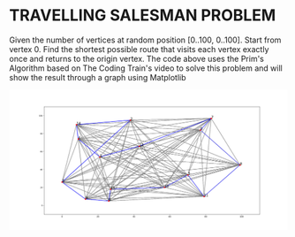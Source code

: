 # TRAVELLING SALESMAN PROBLEM
Given the number of vertices at random position [0..100, 0..100]. Start from vertex 0. Find the shortest possible route that visits each vertex exactly once and returns to the origin vertex.
The code above uses the Prim's Algorithm based on The Coding Train's video to solve this problem and will show the result through a graph using Matplotlib

<img src="/Travelling Salesman Problem/Figure_1.png">
